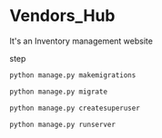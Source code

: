 # Vendors_Hub
It's an Inventory management website

step

``` python
python manage.py makemigrations
```

``` python
python manage.py migrate
```

``` python
python manage.py createsuperuser
```

``` python
python manage.py runserver
```
